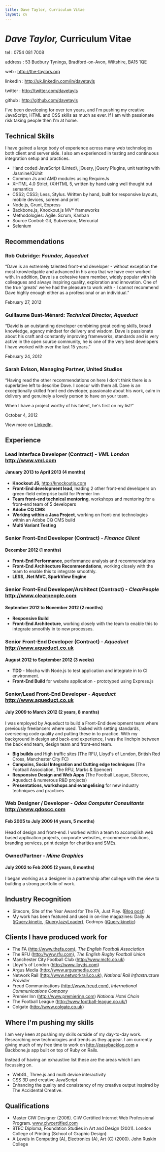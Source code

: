 ```yaml
---
title: Dave Taylor, Curriculum Vitae
layout: cv
---
```


*Dave Taylor,* Curriculum Vitae
===========

tel
: 0754 081 7008

address
: 53 Budbury Tynings, Bradford-on-Avon, Wiltshire, BA15 1QE

web
: <http://the-taylors.org>

linkedIn
: <http://uk.linkedin.com/in/davetayls>

twitter
: <http://twitter.com/davetayls>

github
: <http://github.com/davetayls>

<div id="intro">
<p>I've been developing for over ten years, and I'm pushing my creative JavaScript, HTML and CSS skills as much as ever.
If I am with passionate risk taking people then I'm at home.</p>
</div>

Technical Skills
---

I have gained a large body of experience across many web technologies both client and server side. I also am experienced in testing and continuous integration setup and practices.

 - Hand coded JavaScript (Linted), jQuery, jQuery Plugins, unit testing with Jasmine/QUnit
 - Common Js and AMD modules using RequireJs
 - XHTML 4.0 Strict, (X)HTML 5, written by hand using well thought out semantics
 - CSS2; CSS3; Less, Stylus. Written by hand, built for responsive layouts, mobile devices, screen and print
 - Node.js, Grunt, Express
 - Backbone.js, Knockout.js MV* frameworks
 - Methodologies: Agile: Scrum, Kanban
 - Source Control: Git, Subversion, Mercurial
 - Selenium


Recommendations
---------------

### Rob Oubridge: _Founder, Aqueduct_

“Dave is an extremely talented front-end developer - without exception the most knowledgable and advanced in his area that we have ever worked with. In addition, Dave is a cohesive team member, widely popular with his colleagues and always inspiring quality, exploration and innovation. One of the true 'greats' we've had the pleasure to work with - I cannot recommend Dave highly enough either as a professional or an individual.”

February 27, 2012

### Guillaume Buat-Ménard: _Technical Director, Aqueduct_

“David is an outstanding developer combining great coding skills, broad knowledge, agency mindset for delivery and wisdom. Dave is passionate about his craft and constantly improving frameworks, standards and is very active in the open source community, he is one of the very best developers I have worked with over the last 15 years.”

February 24, 2012

### Sarah Evison, Managing Partner, United Studios

“Having read the other recommendations on here I don't think there is a superlative left to describe Dave. I concur with them all. Dave is an exceptionally skilled front end developer, passionate about his work, calm in delivery and genuinely a lovely person to have on your team.

When I have a project worthy of his talent, he's first on my list!”

October 4, 2012

View more on [LinkedIn](http://www.linkedin.com/in/davetayls).

Experience
----------

### Lead Interface Developer (Contract) - _VML London_ <http://www.vml.com>
#### January 2013 to April 2013 (4 months)

 - **Knockout JS**, http://knockoutjs.com
 - **Front-End development lead**, leading 2 other front-end developers
   on green-field enterprise build for Premier Inn
 - **Team front-end technical mentoring**, workshops and mentoring for
   a front-end team of 5 developers
 - **Adobe CQ CMS**
 - **Working within a Java Project**, working on front-end technologies within an Adobe CQ CMS build
 - **Multi Variant Testing**

### Senior Front-End Developer (Contract) - _Finance Client_
#### December 2012 (1 months)

 - **Front-End Performance**, performance analysis and recommendations
 - **Front-End Architecture Recommendations**, working closely with the team to enable this to integrate smoothly.
 - **LESS, .Net MVC, SparkView Engine**

### Senior Front-End Developer/Architect (Contract) - _ClearPeople_ <http://www.clearpeople.com>
#### September 2012 to November 2012 (2 months)

 - **Responsive Build**
 - **Front-End Architecture**, working closely with the team to enable this to integrate smoothly in to new processes.

### Senior Front-End Developer (Contract) - _Aqueduct_ <http://www.aqueduct.co.uk>
#### August 2012 to September 2012 (3 weeks)

 - **TDD** - Mocha with Node.js to test application and integrate in to CI environment.
 - **Front-End Build** for website application - prototyped using Express.js

### Senior/Lead Front-End Developer - _Aqueduct_ <http://www.aqueduct.co.uk>
#### July 2009 to March 2012 (2 years, 8 months)

I was employed by Aqueduct to build a Front-End development team where previously freelancers where used.
Tasked with setting standards, overseeing code quality and putting these in to practice.
With my background in design and back-end experience, I was the linchpin between the back end team,
design team and front-end team.

 - **Big builds** and High traffic sites (The RFU, Lloyd's of London, British Red Cross, Manchester City FC)
 - **Campains, Social Integration and Cutting edge techniques** (The Football Association, The RFU, Marks & Spencer)
 - **Responsive Design and Web Apps** (The Football League, Sitecore, Aqueduct & numerous R&D projects)
 - **Presentations, workshops and evangelising** for new industry techniques and practices

### Web Designer / Developer - _Qdos Computer Consultants_ <http://www.qdoscc.com>
#### Feb 2005 to July 2009 (4 years, 5 months)

Head of design and front-end. I worked within a team to accomplish web based application projects, corporate websites, e-commerce solutions, branding services, print design for charities and SMEs.

### Owner/Partner - _Mime Graphics_
#### July 2002 to Feb 2005 (2 years, 8 months)

I began working as a designer in a partnership after college with the view to building a strong portfolio of work.

Industry Recognition
---

 - Sitecore, Site of the Year Award for The FA, Just Play. ([Blog post](http://the-taylors.org/blog/2011/11/24/fa-just-play-wins-category-sitecore-site-of-year/))
 - My work has been featured and used in on-line magazines: Daily Js ([jQuery.kinetic](http://dailyjs.com/2011/08/09/jquery-roundup/), [jQuery.lazyLoader](http://dailyjs.com/2012/01/31/jquery-roundup/)), Codrops ([jQuery.kinetic](http://tympanus.net/codrops/2011/10/07/draggable-image-boxes-grid/))

Clients I have produced work for
---

 - The FA (<http://www.thefa.com>), _The English Football Association_
 - The RFU (<http://www.rfu.com>), _The English Rugby Football Union_
 - Manchester City Football Club (<http://www.mcfc.co.uk>)
 - Lloyd's of London (<http://www.lloyds.com>)
 - Argus Media (<http://www.argusmedia.com>)
 - Network Rail (<http://www.networkrail.co.uk>), _National Rail Infrastructure Provider_
 - Freud Communications (<http://www.freud.com>), _International Communications Company_
 - Premier Inn (<http://www.premierinn.com>) _National Hotel Chain_
 - The Football League (<http://www.football-league.co.uk/>)
 - Colgate (<http://www.colgate.co.uk>)

Where I'm pushing my skills
---

I am very keen at pushing my skills outside of my day-to-day work. Researching new technologies and trends
as they appear. I am currently giving much of my free time to work on <http://easybacklog.com> a Backbone.js
app built on top of Ruby on Rails.

Instead of having an exhaustive list these are the areas which I am focussing on.

 - WebGL, Three.js and multi device interactivity
 - CSS 3D and creative JavaScript
 - Enhancing the quality and consistency of my creative output inspired by The Accidental Creative.

Qualifications
---

 - Master CIW Designer (2006). CIW Certified Internet Web Professional Program. www.ciwcertified.com
 - BTEC Diploma, Foundation Studies in Art and Design (2001). London College of Printing (School of Graphic Design)
 - A Levels in Computing (A), Electronics (A), Art (C) (2000). John Ruskin College



